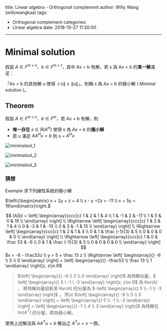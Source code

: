 title: Linear algebra - Orthogonal complement
author: Willy Wang (willywangkaa)
tags:
  - Orthogonal complement
categories:
  - Linear algebra
date: 2018-10-27 11:30:00
---
# Minimal solution



假設 $A \in F^{m\times n}$，$b \in F^{m\times 1}$，其中 Ax = b 有解，若 s 為 Ax = b 的**某一解**滿足：

「Ax = b 的其他解 u 使得 $\left \| s \right \| \leq \left \| u \right \|$」，則稱 s 為 Ax = b 的極小解 ( Minimal solution )。



## Theorem



假設 $A \in F^{m\times n}​$，$b \in F^{m}​$，若 Ax = b 有解，則

- **唯一存在** $s \in R(A^H)$ 使得 s 為 Ax = b 的**極小解**
- 若 u 滿足 $AA^Hu = b$ 則 s = $A^H u$



![minimalsol_1](\willywangkaa\images\minimalsol_1.png)



![minimalsol_2](\willywangkaa\images\minimalsol_2.png)



![minimalsol_3](\willywangkaa\images\minimalsol_3.png)



### 猜想



Example 求下列線性系統的極小解



$\left\{\begin{matrix} x + 2y + z = 4 \\ x - y +2z = -11  \\ x + 5y = 19\end{matrix}\right.$


$$
[A|b] = \left[
\begin{array}{ccc|c}
1 & 2 & 1 & 4 \\ 
1 & -1 & 2 & -11 \\ 
1 & 5 & 0 & 19 \\ 
\end{array}
\right] \\
\Rightarrow \left[
\begin{array}{ccc|c}
1 & 2 & 1 & 4 \\ 
0 & -3 & 1 & -15 \\ 
0 & 3 & -1 & 15 \\ 
\end{array}
\right] \\
\Rightarrow \left[
\begin{array}{ccc|c}
1 & 2 & 1 & 4 \\ 
0 & 1 & \frac {-1}{3} & 5 \\ 
0 & 0 & 0 & 0 \\ 
\end{array}
\right] \\
\Rightarrow \left[
\begin{array}{ccc|c}
1 & 0 & \frac 53 & -6 \\ 
0 & 1 & \frac {-1}{3} & 5 \\ 
0 & 0 & 0 & 0 \\ 
\end{array}
\right]
$$
$x = -6 - \frac53z \\ y = 5 + \frac 13 z \\ \Rightarrow \left[ \begin{array}{} -6 \\ 5 \\ 0 \end{array} \right] + \left[ \begin{array}{} -\frac53 \\ \frac 13 \\ 1 \end{array} \right]z,  z\in R$

> $\left[ \begin{array}{} -6 \\ 5 \\ 0 \end{array} \right]$ 為特解向量，$ \left[ \begin{array}{} 5 \\ -1 \\ -3 \end{array} \right]z,  z\in R$ 為 Ker(A) ，
> 將特解向量投影至 Ker(A) 的分量為 $-\left[ \begin{array}{} 5 \\ -1 \\ -3 \end{array} \right]$ ，
> 所以 $\left[ \begin{array}{} -6 \\ 5 \\ 0 \end{array} \right] + \left[ \begin{array}{} 5 \\ -1 \\ -3 \end{array} \right] = \left[ \begin{array}{} -1 \\ 4 \\ 3 \end{array} \right]$ 為特解在 $Im(A^T)$ 的分量，即為極小解。

使用上述解法與 $AA^T u = b$ 解出之 $A^Tu = x$ 一致。